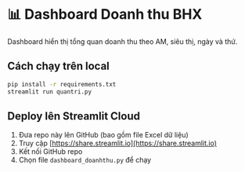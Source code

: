 # 📊 Dashboard Doanh thu BHX

Dashboard hiển thị tổng quan doanh thu theo AM, siêu thị, ngày và thứ.

## Cách chạy trên local
```bash
pip install -r requirements.txt
streamlit run quantri.py
```

## Deploy lên Streamlit Cloud
1. Đưa repo này lên GitHub (bao gồm file Excel dữ liệu)
2. Truy cập [https://share.streamlit.io](https://share.streamlit.io)
3. Kết nối GitHub repo
4. Chọn file `dashboard_doanhthu.py` để chạy
